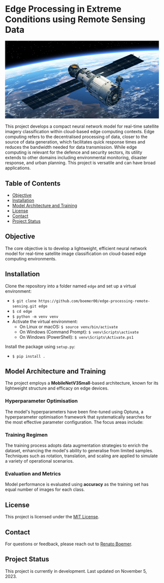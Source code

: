 # Edge Processing in Extreme Conditions using Remote Sensing Data

![Satellite Remote Sensing](docs/renato-boemer-satellite-remote-sensing.jpeg)

This project develops a compact neural network model for real-time satellite imagery classification within cloud-based edge computing contexts. Edge computing refers to the decentralised processing of data, closer to the source of data generation, which facilitates quick response times and reduces the bandwidth needed for data transmission. While edge computing is relevant for the defence and security sectors, its utility extends to other domains including environmental monitoring, disaster response, and urban planning. This project is versatile and can have broad applications. 

## Table of Contents
- [Objective](#objective)
- [Installation](#installation)
- [Model Architecture and Training](#model-architecture-and-training)
- [License](#license)
- [Contact](#contact)
- [Project Status](#project-status)

## Objective
The core objective is to develop a lightweight, efficient neural network model for real-time satellite image classification on cloud-based edge computing environments.

## Installation
Clone the repository into a folder named `edge` and set up a virtual environment:

- `$ git clone https://github.com/boemer00/edge-processing-remote-sensing.git edge`
- `$ cd edge`
- `$ python -m venv venv`
- Activate the virtual environment:
  - On Linux or macOS: `$ source venv/bin/activate`
  - On Windows (Command Prompt): `$ venv\Scripts\activate`
  - On Windows (PowerShell): `$ venv\Scripts\Activate.ps1`

Install the package using `setup.py`:

- `$ pip install .`

## Model Architecture and Training
The project employs a **MobileNetV3Small**-based architecture, known for its lightweight structure and efficacy on edge devices.

### Hyperparameter Optimisation
The model's hyperparameters have been fine-tuned using Optuna, a hyperparameter optimisation framework that systematically searches for the most effective parameter configuration. The focus areas include:

### Training Regimen
The training process adopts data augmentation strategies to enrich the dataset, enhancing the model's ability to generalise from limited samples. Techniques such as rotation, translation, and scaling are applied to simulate a variety of operational scenarios.

### Evaluation and Metrics
Model performance is evaluated using **accuracy** as the training set has equal number of images for each class.

## License
This project is licensed under the [MIT License](LICENSE.txt).

## Contact
For questions or feedback, please reach out to [Renato Boemer](https://www.linkedin.com/in/renatoboemer/).

## Project Status
This project is currently in development.
Last updated on November 5, 2023.
